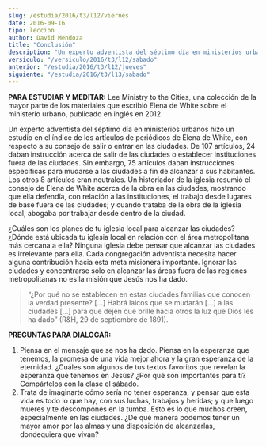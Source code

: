 ```yaml
---
slug: /estudia/2016/t3/l12/viernes
date: 2016-09-16
tipo: leccion
author: David Mendoza
title: "Conclusión"
description: "Un experto adventista del séptimo día en ministerios urbanos hizo un estudio  en el índice de los artículos de periódicos de Elena de White, con respecto  a su consejo de salir o entrar en las ciudades."
versiculo: "/versiculo/2016/t3/l12/sabado"
anterior: "/estudia/2016/t3/l12/jueves"
siguiente: "/estudia/2016/t3/l13/sabado"
---
```


**PARA ESTUDIAR Y MEDITAR:** Lee Ministry to the Cities, una colección de la mayor parte de los materiales que escribió Elena de White sobre el ministerio urbano, publicado en inglés en 2012.

Un experto adventista del séptimo día en ministerios urbanos hizo un estudio en el índice de los artículos de periódicos de Elena de White, con respecto a su consejo de salir o entrar en las ciudades. De 107 artículos, 24 daban instrucción acerca de salir de las ciudades o establecer instituciones fuera de las ciudades. Sin embargo, 75 artículos daban instrucciones específicas para mudarse a las ciudades a fin de alcanzar a sus habitantes. Los otros 8 artículos eran neutrales. Un historiador de la iglesia resumió el consejo de Elena de White acerca de la obra en las ciudades, mostrando que ella defendía, con relación a las instituciones, el trabajo desde lugares de base fuera de las ciudades; y cuando trataba de la obra de la iglesia local, abogaba por trabajar desde dentro de la ciudad.

¿Cuáles son los planes de tu iglesia local para alcanzar las ciudades? ¿Dónde está ubicada tu iglesia local en relación con el área metropolitana más cercana a ella? Ninguna iglesia debe pensar que alcanzar las ciudades es irrelevante para ella. Cada congregación adventista necesita hacer alguna contribución hacia esta meta misionera importante. Ignorar las ciudades y concentrarse solo en alcanzar las áreas fuera de las regiones metropolitanas no es la misión que Jesús nos ha dado.

> “¿Por qué no se establecen en estas ciudades familias que conocen la verdad presente? [...] Habrá laicos que se mudarán [...] a las ciudades [...] para que dejen que brille hacia otros la luz que Dios les ha dado” (R&H, 29 de septiembre de 1891).

**PREGUNTAS PARA DIALOGAR:**

1. Piensa en el mensaje que se nos ha dado. Piensa en la esperanza que tenemos, la promesa de una vida mejor ahora y la gran esperanza de la eternidad. ¿Cuáles son algunos de tus textos favoritos que revelan la esperanza que tenemos en Jesús? ¿Por qué son importantes para ti? Compártelos con la clase el sábado.
2. Trata de imaginarte cómo sería no tener esperanza, y pensar que esta vida es todo lo que hay, con sus luchas, trabajos y heridas; y que luego mueres y te descompones en la tumba. Esto es lo que muchos creen, especialmente en las ciudades. ¿De qué manera podemos tener un mayor amor por las almas y una disposición de alcanzarlas, dondequiera que vivan?
